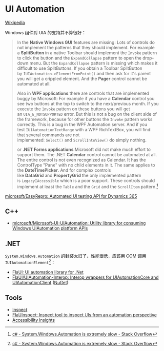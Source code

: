 # UI Automation
[Wikipedia](https://en.wikipedia.org/wiki/Microsoft_UI_Automation)

Windows 组件对 UIA 的支持并不算很好：

> In the **Native Windows GUI** features are missing: Lots of controls do not implement the patterns that they should implement. For example a **SplitButton** in a native Toolbar should implement the `Invoke` pattern to click the button and the `ExpandCollapse` pattern to open the drop-down menu. But the `ExpandCollapse` pattern is missing which makes it difficult to use SplitButtons. If you obtain a Toolbar SplitButton by `IUIAutomation->ElementFromPoint()` and then ask for it's parent you will get a crippled element. And the **Pager** control cannot be automated at all.
>
> Also in **WPF applications** there are controls that are implemented buggy by Microsoft: For example if you have a **Calendar** control you see two buttons at the top to switch to the next/previous month. If you execute the `Invoke` pattern on these buttons you will get an `UIA_E_NOTSUPPORTED` error. But this is not a bug on the client side of the framework, because for other buttons the `Invoke` pattern works correctly. This is a bug in the WPF Automation server. And if you test `IUIAutomationTextRange` with a WPF RichTextBox, you will find that several commands are not implemented: `Select()` and `ScrollIntoView()` do simply nothing.
> 
> or **.NET Forms applications** Microsoft did not make much effort to support them. The .NET **Calendar** control cannot be automated at all. The entire control is not even recognized as Calendar. It has the ControlType "Pane" with no child elements in it. The same applies to the **DateTimePicker**. And for complex controls like **DataGrid** and **PropertyGrid** the only implemented pattern is `LegacyIAccessible` which is a poor support. These controls should implement at least the `Table` and the `Grid` and the `ScrollItem` pattern.[^net-sys]

[microsoft/EasyRepro: Automated UI testing API for Dynamics 365](https://github.com/microsoft/EasyRepro)

## C++
- [microsoft/Microsoft-UI-UIAutomation: Utility library for consuming Windows UIAutomation platform APIs](https://github.com/microsoft/Microsoft-UI-UIAutomation)

## .NET
`System.Windows.Automation` 的封装太旧了，性能很低，应该用 COM 调用 `IUIAutomationElement`[^net-sys]：
- [FlaUI: UI automation library for .Net](https://github.com/FlaUI/FlaUI)
- [FlaUI/UIAutomation-Interop: Interop wrappers for UIAutomationCore and UIAutomationClient](https://github.com/FlaUI/UIAutomation-Interop) ([NuGet](https://www.nuget.org/packages/Interop.UIAutomationClient))

## Tools
- [Inspect](https://learn.microsoft.com/en-us/windows/win32/winauto/inspect-objects)
- [FlaUInspect: Inspect tool to inspect UIs from an automation perspective](https://github.com/FlaUI/FlaUInspect)
- [Accessibility Insights](https://accessibilityinsights.io/)


[^net-sys]: [c# - System.Windows.Automation is extremely slow - Stack Overflow](https://stackoverflow.com/questions/41768046/system-windows-automation-is-extremely-slow)